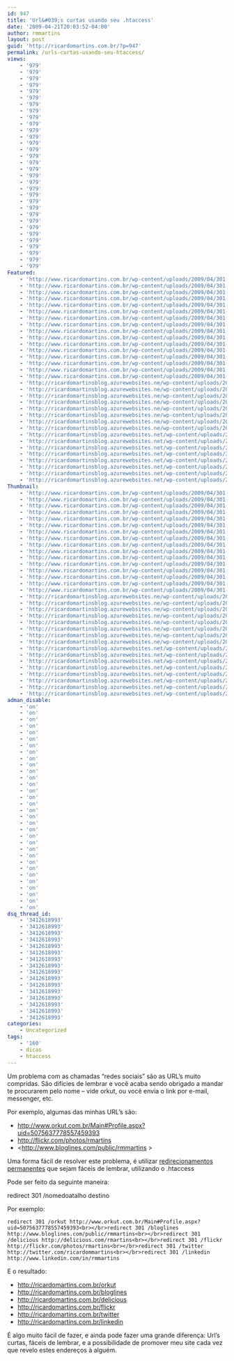 ```yaml
---
id: 947
title: 'Url&#039;s curtas usando seu .htaccess'
date: '2009-04-21T20:03:52-04:00'
author: rmmartins
layout: post
guid: 'http://ricardomartins.com.br/?p=947'
permalink: /urls-curtas-usando-seu-htaccess/
views:
    - '979'
    - '979'
    - '979'
    - '979'
    - '979'
    - '979'
    - '979'
    - '979'
    - '979'
    - '979'
    - '979'
    - '979'
    - '979'
    - '979'
    - '979'
    - '979'
    - '979'
    - '979'
    - '979'
    - '979'
    - '979'
    - '979'
    - '979'
    - '979'
    - '979'
    - '979'
    - '979'
    - '979'
    - '979'
    - '979'
    - '979'
    - '979'
Featured:
    - 'http://www.ricardomartins.com.br/wp-content/uploads/2009/04/301-redirect.jpg'
    - 'http://www.ricardomartins.com.br/wp-content/uploads/2009/04/301-redirect.jpg'
    - 'http://www.ricardomartins.com.br/wp-content/uploads/2009/04/301-redirect.jpg'
    - 'http://www.ricardomartins.com.br/wp-content/uploads/2009/04/301-redirect.jpg'
    - 'http://www.ricardomartins.com.br/wp-content/uploads/2009/04/301-redirect.jpg'
    - 'http://www.ricardomartins.com.br/wp-content/uploads/2009/04/301-redirect.jpg'
    - 'http://www.ricardomartins.com.br/wp-content/uploads/2009/04/301-redirect.jpg'
    - 'http://www.ricardomartins.com.br/wp-content/uploads/2009/04/301-redirect.jpg'
    - 'http://www.ricardomartins.com.br/wp-content/uploads/2009/04/301-redirect.jpg'
    - 'http://www.ricardomartins.com.br/wp-content/uploads/2009/04/301-redirect.jpg'
    - 'http://www.ricardomartins.com.br/wp-content/uploads/2009/04/301-redirect.jpg'
    - 'http://www.ricardomartins.com.br/wp-content/uploads/2009/04/301-redirect.jpg'
    - 'http://www.ricardomartins.com.br/wp-content/uploads/2009/04/301-redirect.jpg'
    - 'http://www.ricardomartins.com.br/wp-content/uploads/2009/04/301-redirect.jpg'
    - 'http://www.ricardomartins.com.br/wp-content/uploads/2009/04/301-redirect.jpg'
    - 'http://www.ricardomartins.com.br/wp-content/uploads/2009/04/301-redirect.jpg'
    - 'http://ricardomartinsblog.azurewebsites.ne/wp-content/uploads/2009/04/301-redirect.jpg'
    - 'http://ricardomartinsblog.azurewebsites.ne/wp-content/uploads/2009/04/301-redirect.jpg'
    - 'http://ricardomartinsblog.azurewebsites.ne/wp-content/uploads/2009/04/301-redirect.jpg'
    - 'http://ricardomartinsblog.azurewebsites.ne/wp-content/uploads/2009/04/301-redirect.jpg'
    - 'http://ricardomartinsblog.azurewebsites.ne/wp-content/uploads/2009/04/301-redirect.jpg'
    - 'http://ricardomartinsblog.azurewebsites.ne/wp-content/uploads/2009/04/301-redirect.jpg'
    - 'http://ricardomartinsblog.azurewebsites.ne/wp-content/uploads/2009/04/301-redirect.jpg'
    - 'http://ricardomartinsblog.azurewebsites.ne/wp-content/uploads/2009/04/301-redirect.jpg'
    - 'http://ricardomartinsblog.azurewebsites.net/wp-content/uploads/2009/04/301-redirect.jpg'
    - 'http://ricardomartinsblog.azurewebsites.net/wp-content/uploads/2009/04/301-redirect.jpg'
    - 'http://ricardomartinsblog.azurewebsites.net/wp-content/uploads/2009/04/301-redirect.jpg'
    - 'http://ricardomartinsblog.azurewebsites.net/wp-content/uploads/2009/04/301-redirect.jpg'
    - 'http://ricardomartinsblog.azurewebsites.net/wp-content/uploads/2009/04/301-redirect.jpg'
    - 'http://ricardomartinsblog.azurewebsites.net/wp-content/uploads/2009/04/301-redirect.jpg'
    - 'http://ricardomartinsblog.azurewebsites.net/wp-content/uploads/2009/04/301-redirect.jpg'
    - 'http://ricardomartinsblog.azurewebsites.net/wp-content/uploads/2009/04/301-redirect.jpg'
Thumbnail:
    - 'http://www.ricardomartins.com.br/wp-content/uploads/2009/04/301-redirect.jpg'
    - 'http://www.ricardomartins.com.br/wp-content/uploads/2009/04/301-redirect.jpg'
    - 'http://www.ricardomartins.com.br/wp-content/uploads/2009/04/301-redirect.jpg'
    - 'http://www.ricardomartins.com.br/wp-content/uploads/2009/04/301-redirect.jpg'
    - 'http://www.ricardomartins.com.br/wp-content/uploads/2009/04/301-redirect.jpg'
    - 'http://www.ricardomartins.com.br/wp-content/uploads/2009/04/301-redirect.jpg'
    - 'http://www.ricardomartins.com.br/wp-content/uploads/2009/04/301-redirect.jpg'
    - 'http://www.ricardomartins.com.br/wp-content/uploads/2009/04/301-redirect.jpg'
    - 'http://www.ricardomartins.com.br/wp-content/uploads/2009/04/301-redirect.jpg'
    - 'http://www.ricardomartins.com.br/wp-content/uploads/2009/04/301-redirect.jpg'
    - 'http://www.ricardomartins.com.br/wp-content/uploads/2009/04/301-redirect.jpg'
    - 'http://www.ricardomartins.com.br/wp-content/uploads/2009/04/301-redirect.jpg'
    - 'http://www.ricardomartins.com.br/wp-content/uploads/2009/04/301-redirect.jpg'
    - 'http://www.ricardomartins.com.br/wp-content/uploads/2009/04/301-redirect.jpg'
    - 'http://www.ricardomartins.com.br/wp-content/uploads/2009/04/301-redirect.jpg'
    - 'http://www.ricardomartins.com.br/wp-content/uploads/2009/04/301-redirect.jpg'
    - 'http://ricardomartinsblog.azurewebsites.ne/wp-content/uploads/2009/04/301-redirect.jpg'
    - 'http://ricardomartinsblog.azurewebsites.ne/wp-content/uploads/2009/04/301-redirect.jpg'
    - 'http://ricardomartinsblog.azurewebsites.ne/wp-content/uploads/2009/04/301-redirect.jpg'
    - 'http://ricardomartinsblog.azurewebsites.ne/wp-content/uploads/2009/04/301-redirect.jpg'
    - 'http://ricardomartinsblog.azurewebsites.ne/wp-content/uploads/2009/04/301-redirect.jpg'
    - 'http://ricardomartinsblog.azurewebsites.ne/wp-content/uploads/2009/04/301-redirect.jpg'
    - 'http://ricardomartinsblog.azurewebsites.ne/wp-content/uploads/2009/04/301-redirect.jpg'
    - 'http://ricardomartinsblog.azurewebsites.ne/wp-content/uploads/2009/04/301-redirect.jpg'
    - 'http://ricardomartinsblog.azurewebsites.net/wp-content/uploads/2009/04/301-redirect.jpg'
    - 'http://ricardomartinsblog.azurewebsites.net/wp-content/uploads/2009/04/301-redirect.jpg'
    - 'http://ricardomartinsblog.azurewebsites.net/wp-content/uploads/2009/04/301-redirect.jpg'
    - 'http://ricardomartinsblog.azurewebsites.net/wp-content/uploads/2009/04/301-redirect.jpg'
    - 'http://ricardomartinsblog.azurewebsites.net/wp-content/uploads/2009/04/301-redirect.jpg'
    - 'http://ricardomartinsblog.azurewebsites.net/wp-content/uploads/2009/04/301-redirect.jpg'
    - 'http://ricardomartinsblog.azurewebsites.net/wp-content/uploads/2009/04/301-redirect.jpg'
    - 'http://ricardomartinsblog.azurewebsites.net/wp-content/uploads/2009/04/301-redirect.jpg'
adman_disable:
    - 'on'
    - 'on'
    - 'on'
    - 'on'
    - 'on'
    - 'on'
    - 'on'
    - 'on'
    - 'on'
    - 'on'
    - 'on'
    - 'on'
    - 'on'
    - 'on'
    - 'on'
    - 'on'
    - 'on'
    - 'on'
    - 'on'
    - 'on'
    - 'on'
    - 'on'
    - 'on'
    - 'on'
    - 'on'
    - 'on'
    - 'on'
    - 'on'
    - 'on'
    - 'on'
    - 'on'
    - 'on'
dsq_thread_id:
    - '3412618993'
    - '3412618993'
    - '3412618993'
    - '3412618993'
    - '3412618993'
    - '3412618993'
    - '3412618993'
    - '3412618993'
    - '3412618993'
    - '3412618993'
    - '3412618993'
    - '3412618993'
    - '3412618993'
    - '3412618993'
    - '3412618993'
    - '3412618993'
categories:
    - Uncategorized
tags:
    - '160'
    - dicas
    - htaccess
---
```


Um problema com as chamadas “redes sociais” são as URL’s muito compridas. São difícies de lembrar e você acaba sendo obrigado a mandar te procurarem pelo nome – vide orkut, ou você envia o link por e-mail, messenger, etc.

Por exemplo, algumas das minhas URL’s são:

- <http://www.orkut.com.br/Main#Profile.aspx?uid=5075637778557459393>
- <http://flickr.com/photos/rmartins>
- <http://www.bloglines.com/public/rmmartins >

Uma forma fácil de resolver este problema, é utilizar [redirecionamentos](http://en.wikipedia.org/wiki/301_redirect)[ permanentes](http://en.wikipedia.org/wiki/301_redirect) que sejam fáceis de lembrar, utilizando o .htaccess

Pode ser feito da seguinte maneira:

redirect 301 /nomedoatalho destino

Por exemplo:

`redirect 301 /orkut http://www.orkut.com.br/Main#Profile.aspx?uid=5075637778557459393<br></br>redirect 301 /bloglines http://www.bloglines.com/public/rmmartins<br></br>redirect 301 /delicious http://delicious.com/rmartins<br></br>redirect 301 /flickr http://flickr.com/photos/rmartins<br></br>redirect 301 /twitter http://twitter.com/ricardommartins<br></br>redirect 301 /linkedin http://www.linkedin.com/in/rmmartins`

E o resultado:

- <http://ricardomartins.com.br/orkut>
- <http://ricardomartins.com.br/bloglines>
- <http://ricardomartins.com.br/delicious>
- <http://ricardomartins.com.br/flickr>
- <http://ricardomartins.com.br/twitter>
- <http://ricardomartins.com.br/linkedin>

É algo muito fácil de fazer, e ainda pode fazer uma grande diferença: Url’s curtas, fáceis de lembrar, e a possibilidade de promover meu site cada vez que revelo estes endereços à alguém.